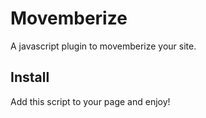 # Movemberize

A javascript plugin to movemberize your site.

## Install

Add this script to your page and enjoy!

<script src='http://movemberize.heroku.com/js/movember.js'></script>